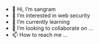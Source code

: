 - 👋 Hi, I’m sangram
- 👀 I’m interested in web security
- 🌱 I’m currently learning
- 💞️ I’m looking to collaborate on ...
- 📫 How to reach me ...

<!---
sangram450/sangram450 is a ✨ special ✨ repository because its `README.md` (this file) appears on your GitHub profile.
You can click the Preview link to take a look at your changes.
--->
